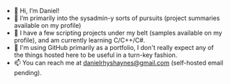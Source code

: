- 👋 Hi, I’m Daniel!
- 👀 I’m primarily into the sysadmin-y sorts of pursuits (project summaries available on my profile)
- 🌱 I have a few scripting projects under my belt (samples available on my profile), and am currently learning C/C++/C#.
- 💞️ I'm using GitHub primarily as a portfolio, I don't really expect any of the things hosted here to be useful in a turn-key fashion.
- 📫 You can reach me at danielrhyshaynes@gmail.com (self-hosted email pending).

<!---
danielrhaynes/danielrhaynes is a ✨ special ✨ repository because its `README.md` (this file) appears on your GitHub profile.
You can click the Preview link to take a look at your changes.
--->
